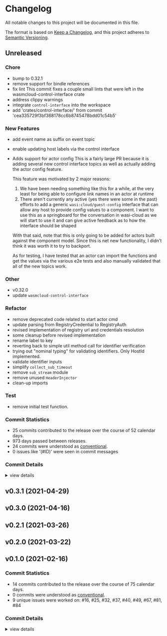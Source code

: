 # Changelog

All notable changes to this project will be documented in this file.

The format is based on [Keep a Changelog](https://keepachangelog.com/en/1.0.0/),
and this project adheres to [Semantic Versioning](https://semver.org/spec/v2.0.0.html).

## Unreleased

### Chore

 - <csr-id-39d4de57e25af8cb4686d53410037c1cc93027ba/> bump to 0.32.1
 - <csr-id-5301084bde0db0c65811aa30c48de2a63e091fcf/> remove support for bindle references
 - <csr-id-f43d88283ddc17ed81b1f95bf64b5985bda70fd3/> fix lint
   This commit fixes a couple small lints that were left in the
   wasmcloud-control-interface crate
 - <csr-id-723ae50ea0eff41875f65622ba72cf2c4f53489f/> address clippy warnings
 - <csr-id-18791e7666b4de2526628e2a973c47b7f51d9481/> integrate `control-interface` into the workspace
 - <csr-id-84fc7a928697c8fc9c6a03e94ed2053783577a4f/> add 'crates/control-interface/' from commit 'cea335729f3bf368178cc6b8745478bdd01c54b5'

### New Features

 - <csr-id-6994a2202f856da93d0fe50e40c8e72dd3b7d9e6/> add event name as suffix on event topic
 - <csr-id-85cb573d29c75eae4fdaca14be808131383ca3cd/> enable updating host labels via the control interface
 - <csr-id-1a048a71320dbbf58f331e7e958f4b1cd5ed4537/> Adds support for actor config
   This is a fairly large PR because it is adding several new control interface
   topics as well as actually adding the actor config feature.
   
   This feature was motivated by 2 major reasons:
   
   1. We have been needing something like this for a while, at the very least for
      being able to configure link names in an actor at runtime
   2. There aren't currently any active (yes there were some in the past) efforts
      to add a generic `wasi:cloud/guest-config` interface that can allow any host
      to provide config values to a component. I want to use this as a springboard
      for the conversation in wasi-cloud as we will start to use it and can give
      active feedback as to how the interface should be shaped
   
   With that said, note that this is only going to be added for actors built against
   the component model. Since this is net new functionality, I didn't think it was
   worth it to try to backport.
   
   As for testing, I have tested that an actor can import the functions and get the values
   via the various e2e tests and also manually validated that all of the new topics
   work.

### Other

 - <csr-id-a61723a12a298f10e28eb7464a2bb623b5cfe244/> v0.32.0
 - <csr-id-17db669d79e242144eeffbd8d2ac2b1ae9edeb35/> update `wasmcloud-control-interface`

### Refactor

 - <csr-id-7de31820034c4b70ab6edc772713e64aafe294a9/> remove deprecated code related to start actor cmd
 - <csr-id-65d2e28d54929b8f4d0b39077ee82ddad2387c8e/> update parsing from RegistryCredential to RegistryAuth
 - <csr-id-57d014fb7fe11542d2e64068ba86e42a19f64f98/> revised implementation of registry url and credentials resolution
 - <csr-id-4e9bae34fe95ecaffbc81fd452bf29746b4e5856/> some cleanup before revised implementation
 - <csr-id-bdb72eed8778a5d8c59d0b8939f147c374cb671f/> rename label to key
 - <csr-id-d3e6269dc1441b21d4c06d7620e9e7c6d839e211/> reverting back to simple util method call for identifier verification
 - <csr-id-413410bad26d148aeda28b6403add7842570efac/> trying out "nominal typing" for validating identifiers. Only HostId implemented.
 - <csr-id-f8846e022a49d4c9158250af1ab9ae6661bceaf0/> validate identifier inputs
 - <csr-id-79a8f1b03a63a4b5a5295cdf86ef69780bade052/> simplify `collect_sub_timeout`
 - <csr-id-b604a8c7a5f1c9d3b417a178d68d90104d817b3a/> remove `sub_stream` module
 - <csr-id-98a59529e451214d61acdffe4703552a5f4a231a/> remove unused `HeaderInjector`
 - <csr-id-f8c2d51f1b049e2035ea0d5df096a129482da7e4/> clean-up imports

### Test

 - <csr-id-ae3c37c61b20c38abbf8e09b37c546dd1db4db42/> remove initial test function.

### Commit Statistics

<csr-read-only-do-not-edit/>

 - 25 commits contributed to the release over the course of 52 calendar days.
 - 973 days passed between releases.
 - 24 commits were understood as [conventional](https://www.conventionalcommits.org).
 - 0 issues like '(#ID)' were seen in commit messages

### Commit Details

<csr-read-only-do-not-edit/>

<details><summary>view details</summary>

 * **Uncategorized**
    - Bump to 0.32.1 (39d4de5)
    - Remove deprecated code related to start actor cmd (7de3182)
    - Update parsing from RegistryCredential to RegistryAuth (65d2e28)
    - Revised implementation of registry url and credentials resolution (57d014f)
    - Some cleanup before revised implementation (4e9bae3)
    - Add event name as suffix on event topic (6994a22)
    - Rename label to key (bdb72ee)
    - Enable updating host labels via the control interface (85cb573)
    - Adds support for actor config (1a048a7)
    - V0.32.0 (a61723a)
    - Update `wasmcloud-control-interface` (17db669)
    - Reverting back to simple util method call for identifier verification (d3e6269)
    - Remove initial test function. (ae3c37c)
    - Trying out "nominal typing" for validating identifiers. Only HostId implemented. (413410b)
    - Validate identifier inputs (f8846e0)
    - Remove support for bindle references (5301084)
    - Fix lint (f43d882)
    - Simplify `collect_sub_timeout` (79a8f1b)
    - Remove `sub_stream` module (b604a8c)
    - Address clippy warnings (723ae50)
    - Remove unused `HeaderInjector` (98a5952)
    - Clean-up imports (f8c2d51)
    - Merge pull request #927 from rvolosatovs/merge/control-interface (5d40fcb)
    - Integrate `control-interface` into the workspace (18791e7)
    - Add 'crates/control-interface/' from commit 'cea335729f3bf368178cc6b8745478bdd01c54b5' (84fc7a9)
</details>

## v0.3.1 (2021-04-29)

## v0.3.0 (2021-04-16)

## v0.2.1 (2021-03-26)

## v0.2.0 (2021-03-22)

## v0.1.0 (2021-02-16)

### Commit Statistics

<csr-read-only-do-not-edit/>

 - 14 commits contributed to the release over the course of 75 calendar days.
 - 0 commits were understood as [conventional](https://www.conventionalcommits.org).
 - 9 unique issues were worked on: #16, #25, #32, #37, #40, #49, #67, #81, #84

### Commit Details

<csr-read-only-do-not-edit/>

<details><summary>view details</summary>

 * **#16**
    - Safety/WIP checkin. Partially done implementing control interface (308bbe4)
 * **#25**
    - Implementation of the scheduling auction client and host functionality (617555f)
 * **#32**
    - Initial implementation of actor update functionality (2390d79)
 * **#37**
    - Adding support for RPC invocations over control interface (f411d06)
 * **#40**
    - Fixing topic prefixes (e968243)
 * **#49**
    - Convert lattice cache (networked and offline) into use of capability provider (6b47d05)
 * **#67**
    - Control interface start actor and provider now acknowledge prior to downloading OCI bytes (e6c228e)
 * **#81**
    - Remove git dependencies (3d3bd2d)
 * **#84**
    - Updated crate READMEs, additional build/release actions, increased echo delay (9643645)
 * **Uncategorized**
    - Merge pull request #39 from brooksmtownsend/pub-mod-but-not-too-pub (9ed226d)
    - Merge remote-tracking branch 'upstream/main' into release_gh (c02921b)
    - Make only Invocation and InvocationResponse public (0154b89)
    - Merge pull request #38 from brooksmtownsend/make-mod-pub (27232ff)
    - Make inv mod public for control_interface imports (92c80c1)
</details>

